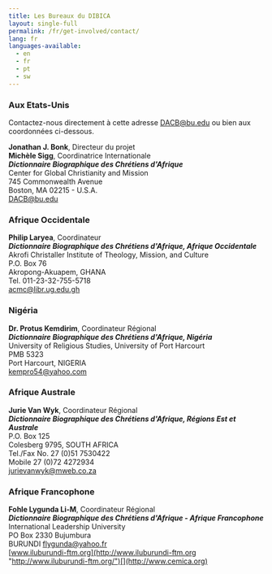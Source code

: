 ```yaml
---
title: Les Bureaux du DIBICA
layout: single-full
permalink: /fr/get-involved/contact/
lang: fr
languages-available:                         
  - en
  - fr
  - pt
  - sw
---
```


### Aux Etats-Unis

Contactez-nous directement à cette adresse [DACB@bu.edu](mailto:dacb@omsc.org) ou bien aux coordonnées ci-dessous.

**Jonathan J. Bonk**, Directeur du projet  
**Michèle Sigg**, Coordinatrice Internationale  
**_Dictionnaire Biographique des Chrétiens d'Afrique_**  
Center for Global Christianity and Mission  
745 Commonwealth Avenue  
Boston, MA 02215 - U.S.A.  
[DACB@bu.edu](mailto:dacb@omsc.org)

### Afrique Occidentale

**Philip Laryea**, Coordinateur  
**_Dictionnaire Biographique des Chrétiens d'Afrique, Afrique Occidentale_**  
Akrofi Christaller Institute of Theology, Mission, and Culture  
P.O. Box 76  
Akropong-Akuapem, GHANA  
Tel. 011-23-32-755-5718  
[acmc@libr.ug.edu.gh](mailto:akrofi@africaonline.com.gh)

### Nigéria

**Dr. Protus Kemdirim**, Coordinateur Régional  
**_Dictionnaire Biographique des Chrétiens d'Afrique, Nigéria_**  
University of Religious Studies, University of Port Harcourt  
PMB 5323  
Port Harcourt, NIGERIA  
[kempro54@yahoo.com](mailto:kempro54@yahoo.com)

### Afrique Australe

**Jurie Van Wyk**, Coordinateur Régional  
**_Dictionnaire Biographique des Chrétiens d'Afrique, Régions Est et Australe_**  
P.O. Box 125  
Colesberg 9795, SOUTH AFRICA  
Tel./Fax No. 27 (0)51 7530422  
Mobile 27 (0)72 4272934  
[jurievanwyk@mweb.co.za](mailto:jurievanwyk@mweb.co.za)

### Afrique Francophone

**Fohle Lygunda Li-M**, Coordinateur Régional  
**_Dictionnaire Biographique des Chrétiens d'Afrique - Afrique Francophone_**  
International Leadership University  
PO Box 2330 Bujumbura  
BURUNDI [flygunda@yahoo.fr](mailto:flygunda@yahoo.fr "mailto:flygunda@yahoo.fr")  
[www.iluburundi-ftm.org](http://www.iluburundi-ftm.org "http://www.iluburundi-ftm.org/")[](http://www.cemica.org)
